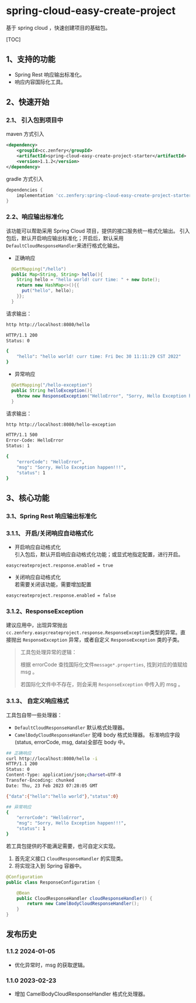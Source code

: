 # spring-cloud-easy-create-project
基于 spring cloud ，快速创建项目的基础包。

[TOC]

## 1、支持的功能
- Spring Rest 响应输出标准化。
- 响应内容国际化工具。

## 2、快速开始
### 2.1、 引入包到项目中
maven 方式引入
```xml
<dependency>
    <groupId>cc.zenfery</groupId>
    <artifactId>spring-cloud-easy-create-project-starter</artifactId>
    <version>1.1.2</version>
</dependency>
```
gradle 方式引入
```gradle
dependencies {
    implementation 'cc.zenfery:spring-cloud-easy-create-project-starter:1.1.2'
}
```

### 2.2、响应输出标准化
该功能可以帮助采用 Spring Cloud 项目，提供的接口服务统一格式化输出。
引入包后，默认开启响应输出标准化；开启后，默认采用`DefaultCloudResponseHandler`来进行格式化输出。
- 正确响应
```java
  @GetMapping("/hello")
  public Map<String, String> hello(){
    String hello = "hello world! curr time: " + new Date();
    return new HashMap<>(){{
      put("hello", hello);
    }};
  }
```
请求输出：
```bash
http http://localhost:8080/hello

HTTP/1.1 200
Status: 0

{
    "hello": "hello world! curr time: Fri Dec 30 11:11:29 CST 2022"
}
```

- 异常响应
```java
  @GetMapping("/hello-exception")
  public String helloException(){
    throw new ResponseException("HelloError", "Sorry, Hello Exception happen!!!");
  }
```
请求输出：
```bash
http http://localhost:8080/hello-exception

HTTP/1.1 500
Error-Code: HelloError
Status: 1

{
    "errorCode": "HelloError",
    "msg": "Sorry, Hello Exception happen!!!",
    "status": 1
}
```

## 3、核心功能
### 3.1、Spring Rest 响应输出标准化
### 3.1.1、 开启/关闭响应自动格式化
- 开启响应自动格式化  
引入包后，默认开启响应自动格式化功能；或显式地指定配置，进行开启。
```properties
easycreateproject.response.enabled = true
```

- 关闭响应自动格式化  
若需要关闭该功能，需要增加配置
```properties
easycreateproject.response.enabled = false
```

### 3.1.2、ResponseException
建议应用中，出现异常抛出`cc.zenfery.easycreateproject.response.ResponseException`类型的异常。直接抛出 `ResponseException` 异常，或者自定义 `ResponseException` 类的子类。

> 工具包处理异常的逻辑：
> 
> 根据 errorCode 查找国际化文件`message*.properties`, 找到对应的值赋给 msg 。
> 
> 若国际化文件中不存在，则会采用 `ResponseException` 中传入的 msg 。


### 3.1.3、 自定义响应格式
工具包自带一些处理器：
- `DefaultCloudResponseHandler` 默认格式处理器。
- `CamelBodyCloudResponseHandler` 驼峰 body 格式处理器。
标准响应字段(status, errorCode, msg, data)全部在 body 中。
```bash
## 正确响应
curl http://localhost:8080/hello -i
HTTP/1.1 200
Status: 0
Content-Type: application/json;charset=UTF-8
Transfer-Encoding: chunked
Date: Thu, 23 Feb 2023 07:28:05 GMT

{"data":{"hello":"hello world"},"status":0}

## 异常响应
{
    "errorCode": "HelloError",
    "msg": "Sorry, Hello Exception happen!!!",
    "status": 1
}
```

若工具包提供的不能满足需要，也可自定义实现。
1. 首先定义接口 `CloudResponseHandler` 的实现类。
2. 将实现注入到 Spring 容器中。
```java
@Configuration
public class ResponseConfiguration {

    @Bean
    public CloudResponseHandler cloudResponseHandler() {
        return new CamelBodyCloudResponseHandler();
    }
}
```

## 发布历史
### 1.1.2 2024-01-05
- 优化异常时，msg 的获取逻辑。
### 1.1.0 2023-02-23
- 增加 CamelBodyCloudResponseHandler 格式化处理器。